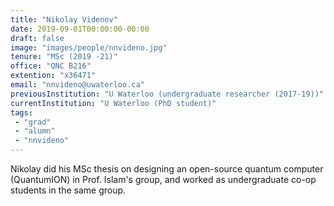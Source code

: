 ```yaml
---
title: "Nikolay Videnov"
date: 2019-09-01T00:00:00-00:00
draft: false
image: "images/people/nnvideno.jpg"
tenure: "MSc (2019 -21)"
office: "QNC B216"
extention: "x36471"
email: "nnvideno@uwaterloo.ca"
previousInstitution: "U Waterloo (undergraduate researcher (2017-19))"
currentInstitution: "U Waterloo (PhD student)"
tags:
 - "grad"
 - "alumn"
 - "nnvideno"
---
```


Nikolay did his MSc thesis on designing an open-source quantum computer (QuantumION) in Prof. Islam's group, and worked as undergraduate co-op students in the same group.
